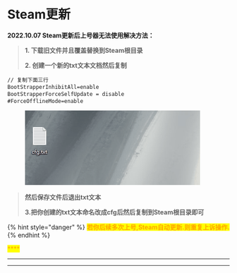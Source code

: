 # Steam更新

**2022.10.07 Steam更新后上号器无法使用解决方法：**

> **1. 下载旧文件并且覆盖替换到Steam根目录**&#x20;
>
> **2. 创建一个新的txt文本文档然后复制**&#x20;

```
// 复制下面三行
BootStrapperInhibitAll=enable 
BootStrapperForceSelfUpdate = disable 
#ForceOfflineMode=enable
```

<figure><img src="../.gitbook/assets/image (4).png" alt=""><figcaption></figcaption></figure>

> **然后保存文件后退出txt文本**
>
> **3.把你创建的txt文本命名改成cfg后然后复制到Steam根目录即可**

{% hint style="danger" %}
<mark style="color:orange;">**若你后续多次上号,Steam自动更新.则重复上诉操作.**</mark>
{% endhint %}

<mark style="color:orange;">****</mark>

****

****
